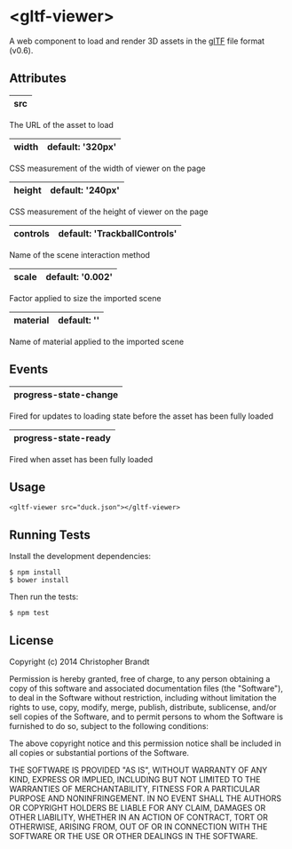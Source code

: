 # &lt;gltf-viewer&gt;

A web component to load and render 3D assets in the [glTF](https://github.com/KhronosGroup/glTF/tree/v0.6) file format (v0.6).


Attributes
-----------
|**src** |
| :------ |
The URL of the asset to load

|**width** | default: '320px' |
| :------ | ------: |
CSS measurement of the width of viewer on the page

|**height** | default: '240px' |
| :------ | ------: |
CSS measurement of the height of viewer on the page

|**controls** | default: 'TrackballControls' |
| :------ | ------: |
Name of the scene interaction method

|**scale** | default: '0.002' |
| :------ | ------: |
Factor applied to size the imported scene

|**material** | default: '' |
| :------ | ------: |
Name of material applied to the imported scene


Events
-------
|**progress-state-change** |
| :------ |

Fired for updates to loading state before the asset has been fully loaded

|**progress-state-ready** |
| :------ |

Fired when asset has been fully loaded

Usage
------
```
<gltf-viewer src="duck.json"></gltf-viewer>
```


Running Tests
--------------
Install the development dependencies:

    $ npm install
    $ bower install

Then run the tests:

    $ npm test


## License

Copyright (c) 2014 Christopher Brandt

Permission is hereby granted, free of charge, to any person obtaining a copy of this software and associated documentation files (the "Software"), to deal in the Software without restriction, including without limitation the rights to use, copy, modify, merge, publish, distribute, sublicense, and/or sell copies of the Software, and to permit persons to whom the Software is furnished to do so, subject to the following conditions:

The above copyright notice and this permission notice shall be included in all copies or substantial portions of the Software.

THE SOFTWARE IS PROVIDED "AS IS", WITHOUT WARRANTY OF ANY KIND, EXPRESS OR IMPLIED, INCLUDING BUT NOT LIMITED TO THE WARRANTIES OF MERCHANTABILITY, FITNESS FOR A PARTICULAR PURPOSE AND NONINFRINGEMENT. IN NO EVENT SHALL THE AUTHORS OR COPYRIGHT HOLDERS BE LIABLE FOR ANY CLAIM, DAMAGES OR OTHER LIABILITY, WHETHER IN AN ACTION OF CONTRACT, TORT OR OTHERWISE, ARISING FROM, OUT OF OR IN CONNECTION WITH THE SOFTWARE OR THE USE OR OTHER DEALINGS IN THE SOFTWARE.
